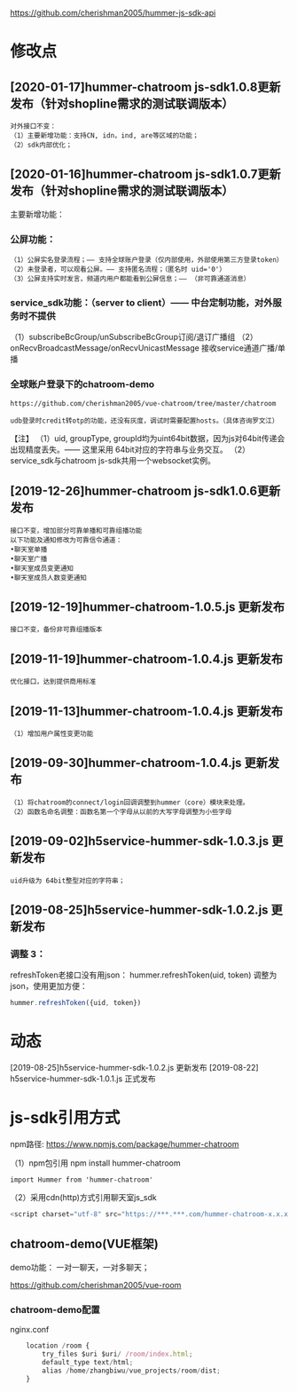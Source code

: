 https://github.com/cherishman2005/hummer-js-sdk-api

# 修改点


## [2020-01-17]hummer-chatroom js-sdk1.0.8更新发布（针对shopline需求的测试联调版本）
	对外接口不变：
	（1）主要新增功能：支持CN, idn，ind, are等区域的功能；
	（2）sdk内部优化；

## [2020-01-16]hummer-chatroom js-sdk1.0.7更新发布（针对shopline需求的测试联调版本）

主要新增功能：
### 公屏功能：
	（1）公屏实名登录流程；—— 支持全球账户登录（仅内部使用，外部使用第三方登录token）
	（2）未登录者，可以观看公屏。—— 支持匿名流程；（匿名时 uid='0'）
	（3）公屏支持实时发言，频道内用户都能看到公屏信息；—— （非可靠通道消息）

### service_sdk功能：（server to client）—— 中台定制功能，对外服务时不提供
（1）subscribeBcGroup/unSubscribeBcGroup订阅/退订广播组
（2）onRecvBroadcastMessage/onRecvUnicastMessage 接收service通道广播/单播

### 全球账户登录下的chatroom-demo
	https://github.com/cherishman2005/vue-chatroom/tree/master/chatroom
	
	udb登录时credit转otp的功能，还没有灰度，调试时需要配置hosts。（具体咨询罗文江）


【注】
	（1）uid, groupType, groupId均为uint64bit数据，因为js对64bit传递会出现精度丢失。—— 这里采用 64bit对应的字符串与业务交互。
	（2）service_sdk与chatroom js-sdk共用一个websocket实例。

## [2019-12-26]hummer-chatroom js-sdk1.0.6更新发布
	接口不变，增加部分可靠单播和可靠组播功能
	以下功能及通知修改为可靠信令通道：
	•聊天室单播
	•聊天室广播
	•聊天室成员变更通知
	•聊天室成员人数变更通知

    
## [2019-12-19]hummer-chatroom-1.0.5.js 更新发布
	接口不变，备份非可靠组播版本
    
## [2019-11-19]hummer-chatroom-1.0.4.js 更新发布
	优化接口，达到提供商用标准

## [2019-11-13]hummer-chatroom-1.0.4.js 更新发布
	（1）增加用户属性变更功能

## [2019-09-30]hummer-chatroom-1.0.4.js 更新发布
	（1）将chatroom的connect/login回调调整到hummer（core）模块来处理。
	（2）函数名命名调整：函数名第一个字母从以前的大写字母调整为小些字母

## [2019-09-02]h5service-hummer-sdk-1.0.3.js 更新发布
	uid升级为 64bit整型对应的字符串；

## [2019-08-25]h5service-hummer-sdk-1.0.2.js 更新发布

### 调整 3：
refreshToken老接口没有用json： hummer.refreshToken(uid, token)
调整为json，使用更加方便：
```javascript
hummer.refreshToken({uid, token})
```

# 动态
[2019-08-25]h5service-hummer-sdk-1.0.2.js 更新发布
[2019-08-22] h5service-hummer-sdk-1.0.1.js 正式发布

# js-sdk引用方式

npm路径:
https://www.npmjs.com/package/hummer-chatroom

（1）npm包引用
	npm install hummer-chatroom

	import Hummer from 'hummer-chatroom'

（2）采用cdn(http)方式引用聊天室js_sdk
```javascript
<script charset="utf-8" src="https://***.***.com/hummer-chatroom-x.x.x.js"></script>
```

## chatroom-demo(VUE框架)
  demo功能： 一对一聊天，一对多聊天；

https://github.com/cherishman2005/vue-room

### chatroom-demo配置

nginx.conf
```javascript
	location /room {
		try_files $uri $uri/ /room/index.html;
		default_type text/html;
		alias /home/zhangbiwu/vue_projects/room/dist;
	}
```